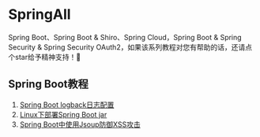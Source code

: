 # SpringAll

Spring Boot、Spring Boot & Shiro、Spring Cloud，Spring Boot & Spring Security & Spring Security OAuth2，如果该系列教程对您有帮助的话，还请点个star给予精神支持！🐤

## Spring Boot教程

1. [Spring Boot logback日志配置](https://mrbird.cc/Spring-Boot-logback.html)
2. [Linux下部署Spring Boot jar](https://mrbird.cc/Linux%20Spring-Boot-jar.html)
3. [Spring Boot中使用Jsoup防御XSS攻击](https://mrbird.cc/Jsoup%20XSS.html)
